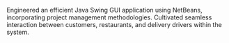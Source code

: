 Engineered an efficient Java Swing GUI application using NetBeans, incorporating project management
methodologies. Cultivated seamless interaction between customers, restaurants, and delivery drivers within the system.
